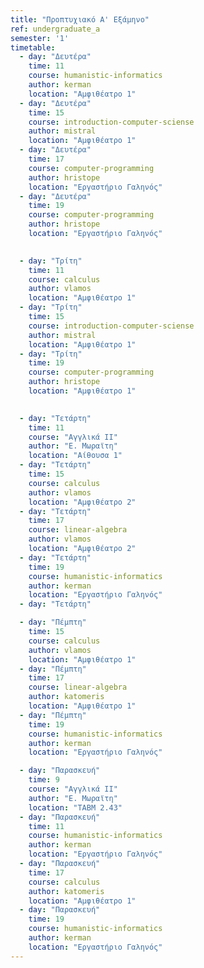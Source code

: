 ```yaml
---
title: "Προπτυχιακό Α' Εξάμηνο"
ref: undergraduate_a
semester: '1'
timetable:
  - day: "Δευτέρα"
    time: 11
    course: humanistic-informatics
    author: kerman
    location: "Aμφιθέατρο 1"
  - day: "Δευτέρα"
    time: 15
    course: introduction-computer-sciense
    author: mistral
    location: "Αμφιθέατρο 1"
  - day: "Δευτέρα"
    time: 17
    course: computer-programming
    author: hristope
    location: "Εργαστήριο Γαληνός"
  - day: "Δευτέρα"
    time: 19
    course: computer-programming
    author: hristope
    location: "Εργαστήριο Γαληνός"

    
  - day: "Τρίτη"
    time: 11
    course: calculus
    author: vlamos
    location: "Αμφιθέατρο 1" 
  - day: "Τρίτη"
    time: 15
    course: introduction-computer-sciense
    author: mistral
    location: "Αμφιθέατρο 1"
  - day: "Τρίτη"
    time: 19
    course: computer-programming
    author: hristope
    location: "Αμφιθέατρο 1"
  

  - day: "Τετάρτη"
    time: 11
    course: "Αγγλικά II" 
    author: "Ε. Μωραϊτη"
    location: "Αίθουσα 1"
  - day: "Τετάρτη"
    time: 15
    course: calculus
    author: vlamos
    location: "Αμφιθέατρο 2"
  - day: "Τετάρτη"
    time: 17
    course: linear-algebra
    author: vlamos
    location: "Αμφιθέατρο 2"
  - day: "Τετάρτη"
    time: 19
    course: humanistic-informatics
    author: kerman
    location: "Εργαστήριο Γαληνός"
  - day: "Τετάρτη"

  - day: "Πέμπτη"
    time: 15
    course: calculus
    author: vlamos
    location: "Αμφιθέατρο 1"
  - day: "Πέμπτη"
    time: 17
    course: linear-algebra
    author: katomeris
    location: "Αμφιθέατρο 1"
  - day: "Πέμπτη"
    time: 19
    course: humanistic-informatics
    author: kerman
    location: "Εργαστήριο Γαληνός"

  - day: "Παρασκευή"
    time: 9
    course: "Αγγλικά II" 
    author: "Ε. Μωραϊτη"
    location: "ΤΑΒΜ 2.43"
  - day: "Παρασκευή"
    time: 11
    course: humanistic-informatics
    author: kerman
    location: "Εργαστήριο Γαληνός"
  - day: "Παρασκευή"
    time: 17
    course: calculus
    author: katomeris
    location: "Αμφιθέατρο 1"
  - day: "Παρασκευή"
    time: 19
    course: humanistic-informatics
    author: kerman
    location: "Εργαστήριο Γαληνός"
---
```

